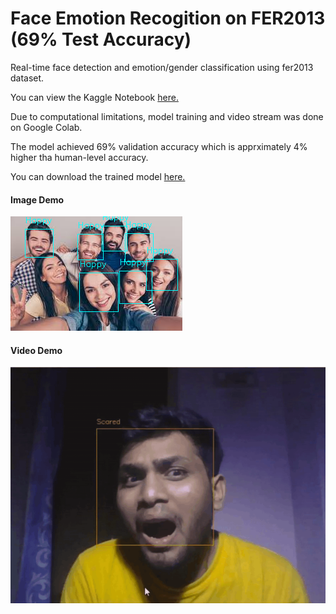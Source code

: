 # Face Emotion Recogition on FER2013 (69% Test Accuracy)

Real-time face detection and emotion/gender classification using fer2013 dataset.

You can view the Kaggle Notebook [here.](https://www.kaggle.com/uday47/face-emotion-recognition-resnet50-fer2013)

Due to computational limitations, model training and video stream was done on Google Colab.

The model achieved 69% validation accuracy which is apprximately 4% higher tha human-level accuracy.

You can download the trained model [here.](https://drive.google.com/file/d/11Gb3gzrG2z9-IgqxisitJgYl-B1LAzmS/view)

#### Image Demo

![](https://github.com/Uday47/Face-Emotion-Recogition-on-FER2013-69-Test-Accuracy-/blob/master/Images/Group.png)


#### Video Demo

![](https://github.com/Uday47/Face-Emotion-Recogition-on-FER2013-69-Test-Accuracy-/blob/master/Images/FERStream.gif)
